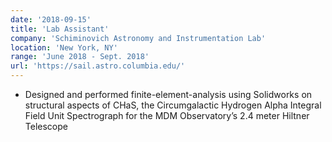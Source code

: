 ```yaml
---
date: '2018-09-15'
title: 'Lab Assistant'
company: 'Schiminovich Astronomy and Instrumentation Lab'
location: 'New York, NY'
range: 'June 2018 - Sept. 2018'
url: 'https://sail.astro.columbia.edu/'
---
```


- Designed and performed finite-element-analysis using Solidworks on structural aspects of CHaS, the Circumgalactic Hydrogen Alpha Integral Field Unit Spectrograph for the MDM Observatory’s 2.4 meter Hiltner Telescope

